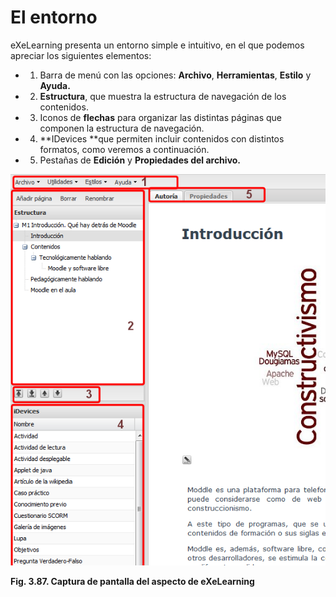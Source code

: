 
# El entorno

eXeLearning presenta un entorno simple e intuitivo, en el que podemos apreciar los siguientes elementos:

- 1. Barra de menú con las opciones: **Archivo**, **Herramientas**, **Estilo** y **Ayuda.**
- 2. **Estructura**, que muestra la estructura de navegación de los contenidos.
- 3. Iconos de **flechas** para organizar las distintas páginas que componen la estructura de navegación.
- 4. **IDevices **que permiten incluir contenidos con distintos formatos, como veremos a continuación.
- 5. Pestañas de **Edición** y **Propiedades del archivo.**



<script src="media/swfobject.js" type="text/javascript">// <![CDATA[


// ]]></script>

<script type="text/javascript">// <![CDATA[

swfobject.registerObject("csSWF", "9.0.28", "expressInstall.swf");
// ]]></script>



![](img/entorno_exe.png)

**Fig. 3.87. Captura de pantalla del aspecto de eXeLearning**
